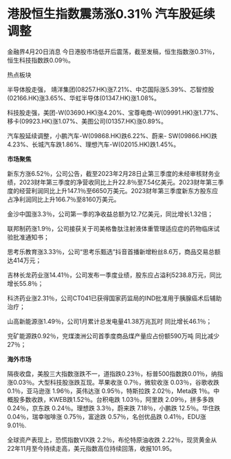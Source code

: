# 港股恒生指数震荡涨0.31％ 汽车股延续调整

金融界4月20日消息 今日港股市场低开后震荡，截至发稿，恒生指数涨0.31％，恒生科技指数跌0.09％。

热点板块

半导体股走强，
靖洋集团(08257.HK)涨7.21%、中芯国际涨5.39%、芯智控股(02166.HK)涨3.65%、华虹半导体(01347.HK)涨1.08%。

科技股走强，美团-W(03690.HK)涨4.20%、宝尊电商-W(09991.HK)涨1.77%、移卡(09923.HK)涨1.07%、美图公司(01357.HK)涨0.89%。

汽车股延续调整，小鹏汽车-W(09868.HK)跌6.22%、蔚来-
SW(09866.HK)跌4.23%、长城汽车跌1.86%、理想汽车-W(02015.HK)跌1.45%。

**市场聚焦**

新东方涨6.52％，公司公告，截至2023年2月28日止第三季度的未经审核财务业绩，2023财年第三季度的净营收同比上升22.8％至7.54亿美元。2023财年第三季度的经营利润同比上升147.1％至6650万美元。2023财年第三季度新东方股东应占净利润同比上升166.7％至8160万美元。

金沙中国涨3.3％，公司第一季的净收益总额为12.7亿美元，同比增长1.32倍；

联邦制药涨1.9％，公司接获关于司美格鲁肽注射液体重管理适应症的药物临床试验批准通知书；

思考乐教育涨3.33％，公司“思考乐甄选”抖音首播新增粉丝8.6万，商品交易总额达414万元；

吉林长龙药业涨14.41％，公司发布一季度业绩，股东应占溢利5238.8万元，同比增长55.8％；

科济药业涨2.31％，公司CT041已获得国家药监局的IND批准用于胰腺癌术后辅助治疗；

山高新能源涨1.49％，公司1月累计总发电量41.38万兆瓦时 同比增长46.1％；

兖矿能源跌0.92％，兖煤澳洲公司首季度商品煤产量应占份额590万吨 同比减少27％；

**海外市场**

隔夜收盘，美股三大指数涨跌不一，道指跌0.23％，标普500指数跌0.01％，纳指涨0.03％。大型科技股涨跌互现。苹果收涨 0.7％，微软收涨
0.03％，谷歌收跌 0.1％，亚马逊涨 1.96％，英伟达涨 0.95％，特斯拉跌 2.02％，Meta跌
1％。中概股多数收跌，KWEB跌1.52％。台积电跌 1.03％，阿里跌 2.09％，拼多多跌 0.24％，京东跌 0.24％。理想跌 3.3％，蔚来跌
7.18％，小鹏跌 12.5％。华住跌 0.04％，瑞幸咖啡涨 0.75％，富途跌 0.57％，名创优品跌 0.41％，EDU涨9.01％.

全球资产表现上，恐慌指数VIX跌 2.2％，布伦特原油收跌 2.22％，现货黄金从22年11月至今持续走高，美元指数高位持续回落，收报101.95。

